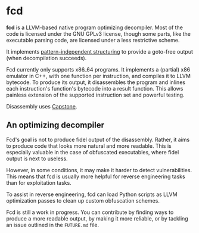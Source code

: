 # fcd

**fcd** is a LLVM-based native program optimizing decompiler. Most of the code
is licensed under the GNU GPLv3 license, though some parts, like the executable
parsing code, are licensed under a less restrictive scheme.

It implements [pattern-independent structuring][1] to provide a goto-free output
(when decompilation succeeds).

Fcd currently only supports x86_64 programs. It implements a (partial) x86
emulator in C++, with one function per instruction, and compiles it to LLVM
bytecode. To produce its output, it disassembles the program and inlines each
instruction's function's bytecode into a result function. This allows painless
extension of the supported instruction set and powerful testing.

Disassembly uses [Capstone][2].

## An optimizing decompiler

Fcd's goal is not to produce fidel output of the disassembly. Rather, it aims to
produce code that looks more natural and more readable. This is especially
valuable in the case of obfuscated executables, where fidel output is next to
useless.

However, in some conditions, it may make it harder to detect vulnerabilities.
This means that fcd is usually more helpful for reverse engineering tasks than
for exploitation tasks.

To assist in reverse engineering, fcd can load Python scripts as LLVM
optimization passes to clean up custom obfuscation schemes.

Fcd is still a work in progress. You can contribute by finding ways to produce
a more readable output, by making it more reliable, or by tackling an issue
outlined in the `FUTURE.md` file.

  [1]: http://www.internetsociety.org/doc/no-more-gotos-decompilation-using-pattern-independent-control-flow-structuring-and-semantics
  [2]: https://github.com/aquynh/capstone
